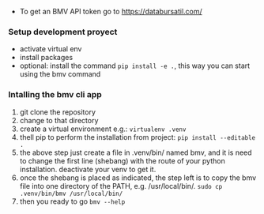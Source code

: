 - To get an BMV API token go to https://databursatil.com/

### Setup development proyect
- activate virtual env
- install packages
- optional: install the command `pip install -e .`, this way you can start using the bmv command

### Intalling the bmv cli app
1. git clone the repository
2. change to that directory
3. create a virtual environment e.g.: `virtualenv .venv`
4. thell pip to perform the installation from project: `pip install --editable .`
5. the above step just create a file in .venv/bin/ named bmv, 
and it is need to change the first line (shebang) with the route of your python installation. deactivate your venv to get it.
6. once the shebang is placed as indicated, the step left is to copy the bmv file into one directory of the PATH, e.g. /usr/local/bin/. `sudo cp .venv/bin/bmv /usr/local/bin/`
7. then you ready to go `bmv --help`

